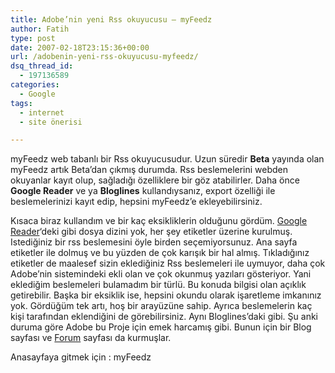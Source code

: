 ```yaml
---
title: Adobe’nin yeni Rss okuyucusu – myFeedz
author: Fatih
type: post
date: 2007-02-18T23:15:36+00:00
url: /adobenin-yeni-rss-okuyucusu-myfeedz/
dsq_thread_id:
  - 197136589
categories:
  - Google
tags:
  - internet
  - site önerisi

---
```

myFeedz web tabanlı bir Rss okuyucusudur. Uzun süredir **Beta** yayında olan myFeedz artık Beta&#8217;dan çıkmış durumda. Rss beslemelerini webden okuyanlar kayıt olup, sağladığı özelliklere bir göz atabilirler. Daha önce **Google Reader** ve ya **Bloglines** kullandıysanız, export özelliği ile beslemelerinizi kayıt edip, hepsini myFeedz&#8217;e ekleyebilirsiniz.

Kısaca biraz kullandım ve bir kaç eksikliklerin olduğunu gördüm. <a href="https://www.google.com/reader/view/" title="Google Reader" target="_blank" class="broken_link">Google Reader</a>&#8216;deki gibi dosya dizini yok, her şey etiketler üzerine kurulmuş. Istediğiniz bir rss beslemesini öyle birden seçemiyorsunuz. Ana sayfa etiketler ile dolmuş ve bu yüzden de çok karışık bir hal almış. Tıkladığınız etiketler de maalesef sizin eklediğiniz Rss beslemeleri ile uymuyor, daha çok Adobe&#8217;nin sistemindeki ekli olan ve çok okunmuş yazıları gösteriyor. Yani eklediğim beslemeleri bulamadım bir türlü. Bu konuda bilgisi olan açıklık getirebilir. Başka bir eksiklik ise, hepsini okundu olarak işaretleme imkanınız yok. Gördüğüm tek artı, hoş bir arayüzüne sahip. Ayrıca beslemelerin kaç kişi tarafından eklendiğini de görebilirsiniz. Aynı Bloglines&#8217;daki gibi. Şu anki duruma göre Adobe bu Proje için emek harcamış gibi. Bunun için bir Blog sayfası ve <a href="https://www.adobe.com/cfusion/webforums/forum/categories.cfm?forumid=72&catid=630&entercat=y" target="_blank" class="broken_link">Forum</a> sayfası da kurmuşlar.

Anasayfaya gitmek için : myFeedz